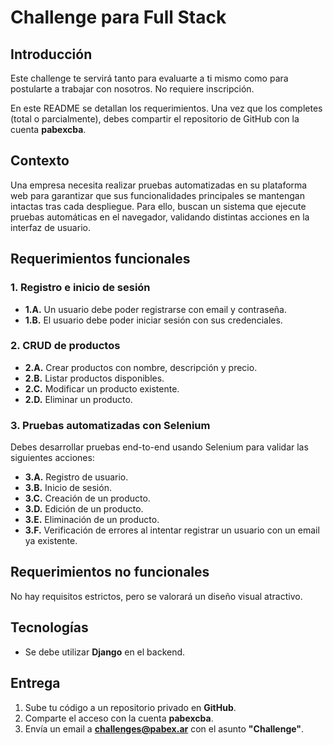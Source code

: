 # Challenge para Full Stack

## Introducción  
Este challenge te servirá tanto para evaluarte a ti mismo como para postularte a trabajar con nosotros. No requiere inscripción.  

En este README se detallan los requerimientos. Una vez que los completes (total o parcialmente), debes compartir el repositorio de GitHub con la cuenta **pabexcba**.  

## Contexto  
Una empresa necesita realizar pruebas automatizadas en su plataforma web para garantizar que sus funcionalidades principales se mantengan intactas tras cada despliegue. Para ello, buscan un sistema que ejecute pruebas automáticas en el navegador, validando distintas acciones en la interfaz de usuario.  

## Requerimientos funcionales  

### 1. Registro e inicio de sesión  
- **1.A.** Un usuario debe poder registrarse con email y contraseña.  
- **1.B.** El usuario debe poder iniciar sesión con sus credenciales.  

### 2. CRUD de productos  
- **2.A.** Crear productos con nombre, descripción y precio.  
- **2.B.** Listar productos disponibles.  
- **2.C.** Modificar un producto existente.  
- **2.D.** Eliminar un producto.  

### 3. Pruebas automatizadas con Selenium  
Debes desarrollar pruebas end-to-end usando Selenium para validar las siguientes acciones:  
- **3.A.** Registro de usuario.  
- **3.B.** Inicio de sesión.  
- **3.C.** Creación de un producto.  
- **3.D.** Edición de un producto.  
- **3.E.** Eliminación de un producto.  
- **3.F.** Verificación de errores al intentar registrar un usuario con un email ya existente.  

## Requerimientos no funcionales  
No hay requisitos estrictos, pero se valorará un diseño visual atractivo.  

## Tecnologías  
- Se debe utilizar **Django** en el backend.  

## Entrega  
1. Sube tu código a un repositorio privado en **GitHub**.  
2. Comparte el acceso con la cuenta **pabexcba**.  
3. Envía un email a **challenges@pabex.ar** con el asunto **"Challenge"**.  
